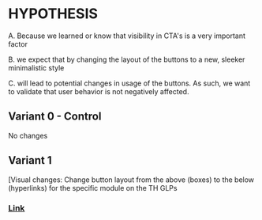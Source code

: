 # HYPOTHESIS
A. Because we learned or know that visibility in CTA's is a very important factor

B. we expect that by changing the layout of the buttons to a new, sleeker minimalistic style

C. will lead to potential changes in usage of the buttons. As such, we want to validate that user behavior is not negatively affected.


## Variant 0 - Control
No changes

## Variant 1 
[Visual changes: Change button layout from the above (boxes) to the below (hyperlinks) for the specific module on the TH GLPs


### [Link](https://app.asana.com/0/1201109242799454/1203836653273998/f)